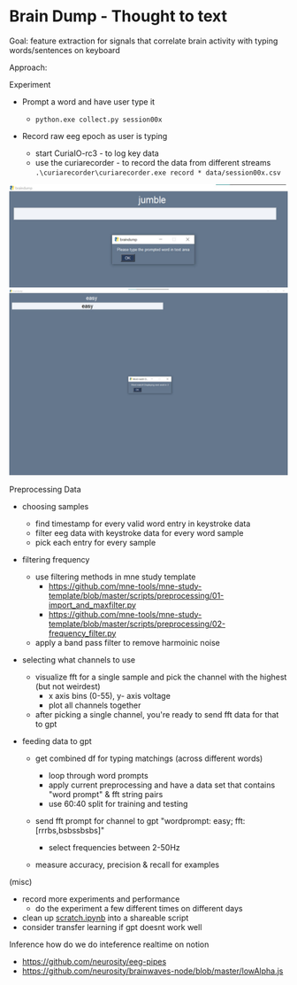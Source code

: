 # Brain Dump - Thought to text

Goal: feature extraction for signals that correlate brain activity with typing words/sentences on keyboard

Approach:

Experiment
- Prompt a word and have user type it
    - `python.exe collect.py session00x`
    
- Record raw eeg epoch as user is typing
    - start CuriaIO-rc3 - to log key data
    - use the curiarecorder - to record the data from different streams
    `.\curiarecorder\curiarecorder.exe record * data/session00x.csv`


![Experiment Screenshot_0](./assets/demo_training_experiment_prompt.jpg)
![Experiment Screenshot](./assets/demo_training_experiment.jpg)

Preprocessing Data

- choosing samples
    - find timestamp for every valid word entry in keystroke data
    - filter eeg data with keystroke data for every word sample
    - pick each entry for every sample

- filtering frequency
    - use filtering methods in mne study template
        - https://github.com/mne-tools/mne-study-template/blob/master/scripts/preprocessing/01-import_and_maxfilter.py
        - https://github.com/mne-tools/mne-study-template/blob/master/scripts/preprocessing/02-frequency_filter.py
    - apply a band pass filter to remove harmoinic noise

- selecting what channels to use
    - visualize fft for a single sample and pick the channel with the highest (but not weirdest)
        - x axis bins (0-55), y- axis voltage
        - plot all channels together
    - after picking a single channel, you're ready to send fft data for that to gpt

- feeding data to gpt
    - get combined df for typing matchings (across different words)
        - loop through word prompts
        - apply current preprocessing and have a data set that contains "word prompt" & fft string pairs
        - use 60:40 split for training and testing
    
    - send fft prompt for channel to gpt "wordprompt: easy; fft: [rrrbs,bsbssbsbs]"
	    - select frequencies between 2-50Hz

    - measure accuracy, precision & recall for examples

(misc)
- record more experiments and performance
    - do the experiment a few different times on different days
- clean up [scratch.ipynb](./scratch.ipynb) into a shareable script
- consider transfer learning if gpt doesnt work well

Inference
how do we do inteference realtime on notion
   - https://github.com/neurosity/eeg-pipes
   - https://github.com/neurosity/brainwaves-node/blob/master/lowAlpha.js
    
